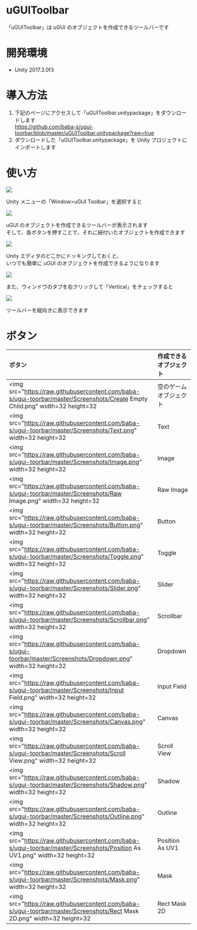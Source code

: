 # uGUIToolbar

「uGUIToolbar」は uGUI のオブジェクトを作成できるツールバーです  

# 開発環境

- Unity 2017.3.0f3

# 導入方法

1. 下記のページにアクセスして「uGUIToolbar.unitypackage」をダウンロードします  
https://github.com/baba-s/ugui-toorbar/blob/master/uGUIToolbar.unitypackage?raw=true
2. ダウンロードした「uGUIToolbar.unitypackage」を Unity プロジェクトにインポートします  

# 使い方

![](https://raw.githubusercontent.com/baba-s/ugui-toorbar/master/Screenshots/001.png)

Unity メニューの「Window>uGUI Toolbar」を選択すると  

![](https://raw.githubusercontent.com/baba-s/ugui-toorbar/master/Screenshots/002.png)

uGUI のオブジェクトを作成できるツールバーが表示されます  
そして、各ボタンを押すことで、それに紐付いたオブジェクトを作成できます  

![](https://raw.githubusercontent.com/baba-s/ugui-toorbar/master/Screenshots/003.png)

Unity エディタのどこかにドッキングしておくと、  
いつでも簡単に uGUI のオブジェクトを作成できるようになります  

![](https://raw.githubusercontent.com/baba-s/ugui-toorbar/master/Screenshots/004.png)

また、ウィンドウのタブを右クリックして「Vertical」をチェックすると  

![](https://raw.githubusercontent.com/baba-s/ugui-toorbar/master/Screenshots/005.png)

ツールバーを縦向きに表示できます  

# ボタン

|ボタン|作成できるオブジェクト|
|:--|:--|
|<img src="https://raw.githubusercontent.com/baba-s/ugui-toorbar/master/Screenshots/Create Empty Child.png" width=32 height=32|空のゲームオブジェクト|
|<img src="https://raw.githubusercontent.com/baba-s/ugui-toorbar/master/Screenshots/Text.png" width=32 height=32|Text|
|<img src="https://raw.githubusercontent.com/baba-s/ugui-toorbar/master/Screenshots/Image.png" width=32 height=32|Image|
|<img src="https://raw.githubusercontent.com/baba-s/ugui-toorbar/master/Screenshots/Raw Image.png" width=32 height=32|Raw Image|
|<img src="https://raw.githubusercontent.com/baba-s/ugui-toorbar/master/Screenshots/Button.png" width=32 height=32|Button|
|<img src="https://raw.githubusercontent.com/baba-s/ugui-toorbar/master/Screenshots/Toggle.png" width=32 height=32|Toggle|
|<img src="https://raw.githubusercontent.com/baba-s/ugui-toorbar/master/Screenshots/Slider.png" width=32 height=32|Slider|
|<img src="https://raw.githubusercontent.com/baba-s/ugui-toorbar/master/Screenshots/Scrollbar.png" width=32 height=32|Scrollbar|
|<img src="https://raw.githubusercontent.com/baba-s/ugui-toorbar/master/Screenshots/Dropdown.png" width=32 height=32|Dropdown|
|<img src="https://raw.githubusercontent.com/baba-s/ugui-toorbar/master/Screenshots/Input Field.png" width=32 height=32|Input Field|
|<img src="https://raw.githubusercontent.com/baba-s/ugui-toorbar/master/Screenshots/Canvas.png" width=32 height=32|Canvas|
|<img src="https://raw.githubusercontent.com/baba-s/ugui-toorbar/master/Screenshots/Scroll View.png" width=32 height=32|Scroll View|
|<img src="https://raw.githubusercontent.com/baba-s/ugui-toorbar/master/Screenshots/Shadow.png" width=32 height=32|Shadow|
|<img src="https://raw.githubusercontent.com/baba-s/ugui-toorbar/master/Screenshots/Outline.png" width=32 height=32|Outline|
|<img src="https://raw.githubusercontent.com/baba-s/ugui-toorbar/master/Screenshots/Position As UV1.png" width=32 height=32|Position As UV1|
|<img src="https://raw.githubusercontent.com/baba-s/ugui-toorbar/master/Screenshots/Mask.png" width=32 height=32|Mask|
|<img src="https://raw.githubusercontent.com/baba-s/ugui-toorbar/master/Screenshots/Rect Mask 2D.png" width=32 height=32|Rect Mask 2D|